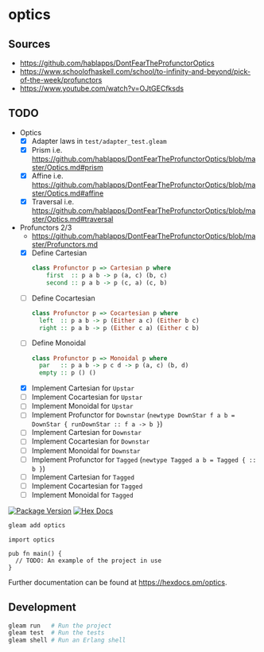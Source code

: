 # optics

## Sources

- https://github.com/hablapps/DontFearTheProfunctorOptics
- https://www.schoolofhaskell.com/school/to-infinity-and-beyond/pick-of-the-week/profunctors
- https://www.youtube.com/watch?v=OJtGECfksds

## TODO

- Optics
  - [x] Adapter laws in `test/adapter_test.gleam`
  - [x] Prism i.e. https://github.com/hablapps/DontFearTheProfunctorOptics/blob/master/Optics.md#prism
  - [x] Affine i.e. https://github.com/hablapps/DontFearTheProfunctorOptics/blob/master/Optics.md#affine
  - [x] Traversal i.e. https://github.com/hablapps/DontFearTheProfunctorOptics/blob/master/Optics.md#traversal
- Profunctors 2/3
  - https://github.com/hablapps/DontFearTheProfunctorOptics/blob/master/Profunctors.md
  - [x] Define Cartesian
    ```haskell
    class Profunctor p => Cartesian p where
        first  :: p a b -> p (a, c) (b, c)
        second :: p a b -> p (c, a) (c, b)
    ```
  - [ ] Define Cocartesian
    ```haskell
    class Profunctor p => Cocartesian p where
      left  :: p a b -> p (Either a c) (Either b c)
      right :: p a b -> p (Either c a) (Either c b)
    ```
  - [ ] Define Monoidal
    ```haskell
    class Profunctor p => Monoidal p where
      par   :: p a b -> p c d -> p (a, c) (b, d)
      empty :: p () ()
    ```
  - [x] Implement Cartesian for `Upstar`
  - [ ] Implement Cocartesian for `Upstar`
  - [ ] Implement Monoidal for `Upstar`
  - [ ] Implement Profunctor for `Downstar` (`newtype DownStar f a b = DownStar { runDownStar :: f a -> b }`)
  - [ ] Implement Cartesian for `Downstar`
  - [ ] Implement Cocartesian for `Downstar`
  - [ ] Implement Monoidal for `Downstar`
  - [ ] Implement Profunctor for `Tagged` (`newtype Tagged a b = Tagged { :: b }`)
  - [ ] Implement Cartesian for `Tagged`
  - [ ] Implement Cocartesian for `Tagged`
  - [ ] Implement Monoidal for `Tagged`

[![Package Version](https://img.shields.io/hexpm/v/optics)](https://hex.pm/packages/optics)
[![Hex Docs](https://img.shields.io/badge/hex-docs-ffaff3)](https://hexdocs.pm/optics/)

```sh
gleam add optics
```
```gleam
import optics

pub fn main() {
  // TODO: An example of the project in use
}
```

Further documentation can be found at <https://hexdocs.pm/optics>.

## Development

```sh
gleam run   # Run the project
gleam test  # Run the tests
gleam shell # Run an Erlang shell
```
